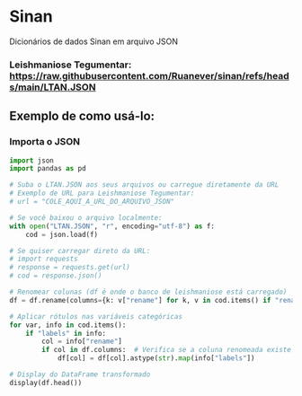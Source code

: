 # Sinan
Dicionários de dados Sinan em arquivo JSON

### Leishmaniose Tegumentar: https://raw.githubusercontent.com/Ruanever/sinan/refs/heads/main/LTAN.JSON

## Exemplo de como usá-lo:

### Importa o JSON
```python
import json
import pandas as pd

# Suba o LTAN.JSON aos seus arquivos ou carregue diretamente da URL
# Exemplo de URL para Leishmaniose Tegumentar:
# url = "COLE_AQUI_A_URL_DO_ARQUIVO_JSON"

# Se você baixou o arquivo localmente:
with open("LTAN.JSON", "r", encoding="utf-8") as f:
    cod = json.load(f)

# Se quiser carregar direto da URL:
# import requests
# response = requests.get(url)
# cod = response.json()

# Renomear colunas (df é onde o banco de leishmaniose está carregado)
df = df.rename(columns={k: v["rename"] for k, v in cod.items() if "rename" in v})

# Aplicar rótulos nas variáveis categóricas
for var, info in cod.items():
    if "labels" in info:
        col = info["rename"]
        if col in df.columns:  # Verifica se a coluna renomeada existe
            df[col] = df[col].astype(str).map(info["labels"])

# Display do DataFrame transformado
display(df.head())
